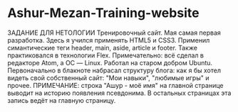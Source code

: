 # Ashur-Mezan-Training-website 
ЗАДАНИЕ ДЛЯ НЕТОЛОГИИ
Тренировочный сайт. Мая самая первая разработка. Здесь я учился применять HTML5 и CSS3. Применил симантические теги header, main, aside, article и footer. Также практиковался в технологии Flex. Примечательно: всё сделал в редакторе Atom, а ОС — Linux. Работал на старом добром Ubuntu. Первоначально в блакноте набрасал структуру блога: как я бы хотел видеть свой собственный сайт: "Мои навыки", "любимые игры" и прочее. 
ПРИМЕЧАНИЕ: строка "Ашур - моё имя" на главной странице выводит на историю появления псевдонима. В остальных страницах эта запись ведёт на главную страницу.
